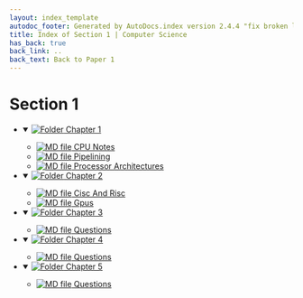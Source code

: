 ```yaml
---
layout: index_template
autodoc_footer: Generated by AutoDocs.index version 2.4.4 "fix broken link for 'C' filetype" ⓒ Starwort, 2020
title: Index of Section 1 | Computer Science
has_back: true
back_link: ..
back_text: Back to Paper 1
---
```


# **Section 1**

- <details open><summary><a href='./chapter_1'><img title='Folder' src='https://starwort.github.io/computer-science/icon-folder.png'> Chapter 1</a></summary>

  - [![MD file](https://img.icons8.com/windows/512/03dac6/regular-document.png) CPU Notes](./chapter_1/CPU_notes.html)
  - [![MD file](https://img.icons8.com/windows/512/03dac6/regular-document.png) Pipelining](./chapter_1/pipelining.html)
  - [![MD file](https://img.icons8.com/windows/512/03dac6/regular-document.png) Processor Architectures](./chapter_1/processor_architectures.html)

  </details>
- <details open><summary><a href='./chapter_2'><img title='Folder' src='https://starwort.github.io/computer-science/icon-folder.png'> Chapter 2</a></summary>

  - [![MD file](https://img.icons8.com/windows/512/03dac6/regular-document.png) Cisc And Risc](./chapter_2/cisc_and_risc.html)
  - [![MD file](https://img.icons8.com/windows/512/03dac6/regular-document.png) Gpus](./chapter_2/gpus.html)

  </details>
- <details open><summary><a href='./chapter_3'><img title='Folder' src='https://starwort.github.io/computer-science/icon-folder.png'> Chapter 3</a></summary>

  - [![MD file](https://img.icons8.com/windows/512/03dac6/regular-document.png) Questions](./chapter_3/questions.html)

  </details>
- <details open><summary><a href='./chapter_4'><img title='Folder' src='https://starwort.github.io/computer-science/icon-folder.png'> Chapter 4</a></summary>

  - [![MD file](https://img.icons8.com/windows/512/03dac6/regular-document.png) Questions](./chapter_4/questions.html)

  </details>
- <details open><summary><a href='./chapter_5'><img title='Folder' src='https://starwort.github.io/computer-science/icon-folder.png'> Chapter 5</a></summary>

  - [![MD file](https://img.icons8.com/windows/512/03dac6/regular-document.png) Questions](./chapter_5/questions.html)

  </details>
